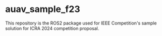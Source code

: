 # auav_sample_f23
This repository is the ROS2 package used for IEEE Competition's sample solution for ICRA 2024 competition proposal.